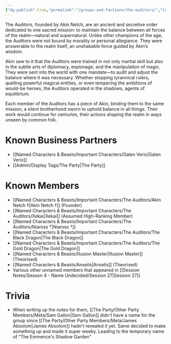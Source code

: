 ```yaml
---
{"dg-publish":true,"permalink":"/groups-and-factions/the-auditors/","tags":["Groups"],"noteIcon":"","created":"2024-03-12T22:37:25.881+00:00","updated":"2024-12-31T21:58:53.924+00:00"}
---
```


The Auditors, founded by Akin Netch, are an ancient and secretive order dedicated to one sacred mission: to maintain the balance between all forces of the realm—natural and supernatural. Unlike other champions of the age, the Auditors were not bound by morality or personal allegiance. They were answerable to the realm itself, an unshakable force guided by Akin’s wisdom.

Akin saw to it that the Auditors were trained in not only martial skill but also in the subtle arts of diplomacy, espionage, and the manipulation of magic. They were sent into the world with one mandate—to audit and adjust the balance where it was necessary. Whether stopping tyrannical rulers, quelling powerful magical entities, or even tempering the ambitions of would-be heroes, the Auditors operated in the shadows, agents of equilibrium.

Each member of the Auditors has a piece of Akin, binding them to the same mission, a silent brotherhood sworn to uphold balance in all things. Their work would continue for centuries, their actions shaping the realm in ways unseen by common folk.

# Known Business Partners
- [[Named Characters & Beasts/Important Characters/Galen Verix\|Galen Verix]]
- [[Admin/Display Tags/The Party\|The Party]] 

# Known Members
- [[Named Characters & Beasts/Important Characters/The Auditors/Akin Netch ‡\|Akin Netch ‡]] (Founder)
- [[Named Characters & Beasts/Important Characters/The Auditors/Xekai\|Xekai]] (Assumed High-Ranking Member)
- [[Named Characters & Beasts/Important Characters/The Auditors/Niaross †\|Niaross †]]
- [[Named Characters & Beasts/Important Characters/The Auditors/The Black Dragon\|The Black Dragon]] 
- [[Named Characters & Beasts/Important Characters/The Auditors/The Gold Dragon\|The Gold Dragon]]
- [[Named Characters & Beasts/Illusion Master\|Illusion Master]] (Theorised)
- [[Named Characters & Beasts/Anselis\|Anselis]] (Theorised)
- Various other unnamed members that appeared in [[Session Notes/Season 4 - Name Undecided/Session 27\|Session 27]]

# Trivia 
- When writing up the notes for them, [[The Party/Other Party Members/Meta/Sam Gallon\|Sam Gallon]] didn't have a name for the group since [[The Party/Other Party Members/Meta/James Absolom\|James Absolom]] hadn't revealed it yet. Same decided to make something up and made it super weeby. Leading to the temporary name of "The Emmence's Shadow Garden"